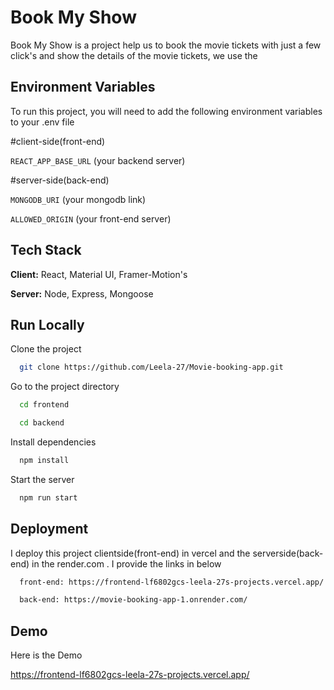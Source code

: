 
# Book My Show
Book My Show is a project help us to book the movie tickets with just a few click's and show the details of the movie tickets, we use the 


## Environment Variables

To run this project, you will need to add the following environment variables to your .env file

#client-side(front-end)

`REACT_APP_BASE_URL` (your backend server)

#server-side(back-end)

`MONGODB_URI` (your mongodb link)

`ALLOWED_ORIGIN` (your front-end server)


## Tech Stack

**Client:** React, Material UI, Framer-Motion's

**Server:** Node, Express, Mongoose


## Run Locally

Clone the project

```bash
  git clone https://github.com/Leela-27/Movie-booking-app.git
```

Go to the project directory

```bash
  cd frontend

  cd backend
```

Install dependencies

```bash
  npm install
```

Start the server

```bash
  npm run start
```


## Deployment

I deploy this project clientside(front-end) in vercel and the serverside(back-end) in the render.com . I provide the links in below

```bash
  front-end: https://frontend-lf6802gcs-leela-27s-projects.vercel.app/

  back-end: https://movie-booking-app-1.onrender.com/
```


## Demo

Here is the Demo

https://frontend-lf6802gcs-leela-27s-projects.vercel.app/